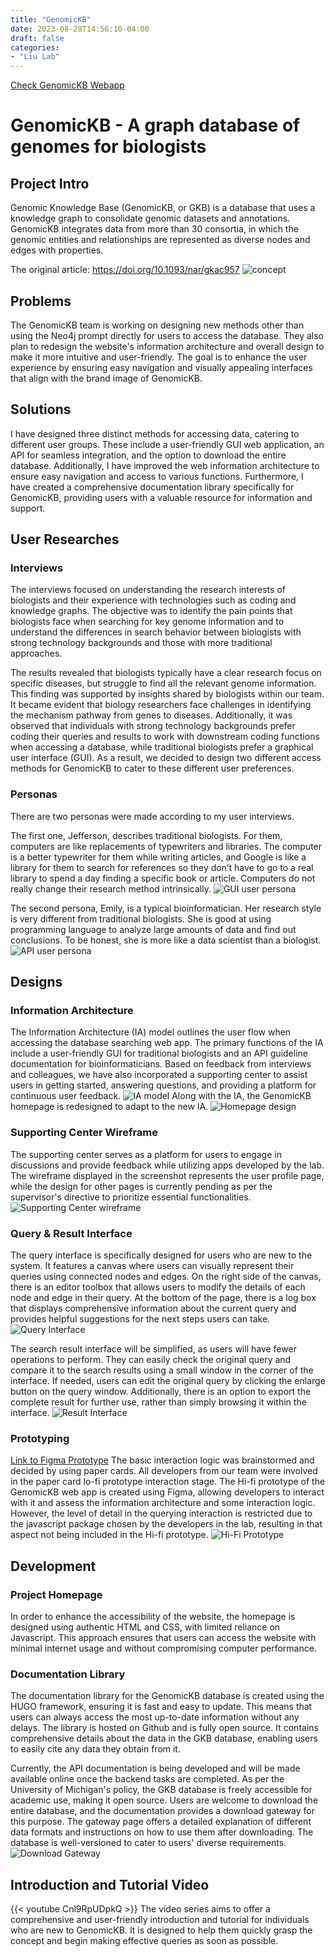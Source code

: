 ```yaml
---
title: "GenomicKB"
date: 2023-08-28T14:56:10-04:00
draft: false
categories: 
- "Liu Lab"
---
```

[Check GenomicKB Webapp](https://gkb.dcmb.med.umich.edu/)

# GenomicKB - A graph database of genomes for biologists
## Project Intro
Genomic Knowledge Base (GenomicKB, or GKB) is a database that uses a knowledge graph to consolidate genomic datasets and annotations. GenomicKB integrates data from more than 30 consortia, in which the genomic entities and relationships are represented as diverse nodes and edges with properties.

The original article: https://doi.org/10.1093/nar/gkac957
![concept](img/articles/gkb/concept.png)
## Problems
The GenomicKB team is working on designing new methods other than using the  Neo4j prompt directly for users to access the database. They also plan to redesign the website's information architecture and overall design to make it more intuitive and user-friendly. The goal is to enhance the user experience by ensuring easy navigation and visually appealing interfaces that align with the brand image of GenomicKB.
## Solutions
I have designed three distinct methods for accessing data, catering to different user groups. These include a user-friendly GUI web application, an API for seamless integration, and the option to download the entire database. Additionally, I have improved the web information architecture to ensure easy navigation and access to various functions. Furthermore, I have created a comprehensive documentation library specifically for GenomicKB, providing users with a valuable resource for information and support.

## User Researches
### Interviews
The interviews focused on understanding the research interests of biologists and their experience with technologies such as coding and knowledge graphs. The objective was to identify the pain points that biologists face when searching for key genome information and to understand the differences in search behavior between biologists with strong technology backgrounds and those with more traditional approaches. 

The results revealed that biologists typically have a clear research focus on specific diseases, but struggle to find all the relevant genome information. This finding was supported by insights shared by biologists within our team. It became evident that biology researchers face challenges in identifying the mechanism pathway from genes to diseases. Additionally, it was observed that individuals with strong technology backgrounds prefer coding their queries and results to work with downstream coding functions when accessing a database, while traditional biologists prefer a graphical user interface (GUI). As a result, we decided to design two different access methods for GenomicKB to cater to these different user preferences. 
### Personas
There are two personas were made according to my user interviews. 

The first one, Jefferson, describes traditional biologists. For them, computers are like replacements of typewriters and libraries. The computer is a better typewriter for them while writing articles, and Google is like a library for them to search for references so they don’t have to go to a real library to spend a day finding a specific book or article. Computers do not really change their research method intrinsically.
![GUI user persona](img/articles/gkb/gui-persona.png)

The second persona, Emily, is a typical bioinformatician. Her research style is very different from traditional biologists. She is good at using programming language to analyze large amounts of data and find out conclusions. To be honest, she is more like a data scientist than a biologist.
![API user persona](img/articles/gkb/api-persona.png)

## Designs
### Information Architecture
The Information Architecture (IA) model outlines the user flow when accessing the database searching web app. The primary functions of the IA include a user-friendly GUI for traditional biologists and an API guideline documentation for bioinformaticians. Based on feedback from interviews and colleagues, we have also incorporated a supporting center to assist users in getting started, answering questions, and providing a platform for continuous user feedback.
![IA model](img/articles/gkb/ia-model.png)
Along with the IA, the GenomicKB homepage is redesigned to adapt to the new IA.
![Homepage design](img/articles/gkb/gkb-home.png)

### Supporting Center Wireframe
The supporting center serves as a platform for users to engage in discussions and provide feedback while utilizing apps developed by the lab. The wireframe displayed in the screenshot represents the user profile page, while the design for other pages is currently pending as per the supervisor's directive to prioritize essential functionalities.
![Supporting Center wireframe](img/articles/gkb/supporting-center.png)

### Query & Result Interface
The query interface is specifically designed for users who are new to the system. It features a canvas where users can visually represent their queries using connected nodes and edges. On the right side of the canvas, there is an editor toolbox that allows users to modify the details of each node and edge in their query. At the bottom of the page, there is a log box that displays comprehensive information about the current query and provides helpful suggestions for the next steps users can take.
![Query Interface](img/articles/gkb/query-interface.png)

The search result interface will be simplified, as users will have fewer operations to perform. They can easily check the original query and compare it to the search results using a small window in the corner of the interface. If needed, users can edit the original query by clicking the enlarge button on the query window. Additionally, there is an option to export the complete result for further use, rather than simply browsing it within the interface.
![Result Interface](img/articles/gkb/result-interface.png)

### Prototyping
[Link to Figma Prototype](https://www.figma.com/file/AT4GkQSRRHu2LnCdJ9W6ka/GKB-webapp?type=design&node-id=0%3A1&mode=design&t=nbetH6OlKRU6f6uO-1)
The basic interaction logic was brainstormed and decided by using paper cards. All developers from our team were involved in the paper card lo-fi prototype interaction stage. The Hi-fi prototype of the GenomicKB web app is created using Figma, allowing developers to interact with it and assess the information architecture and some interaction logic. However, the level of detail in the querying interaction is restricted due to the javascript package chosen by the developers in the lab, resulting in that aspect not being included in the Hi-fi prototype.
![Hi-Fi Prototype](img/articles/gkb/hifi-prototype.png)

## Development 
### Project Homepage
In order to enhance the accessibility of the website, the homepage is designed using authentic HTML and CSS, with limited reliance on Javascript. This approach ensures that users can access the website with minimal internet usage and without compromising computer performance.
### Documentation Library
The documentation library for the GenomicKB database is created using the HUGO framework, ensuring it is fast and easy to update. This means that users can always access the most up-to-date information without any delays. The library is hosted on Github and is fully open source. It contains comprehensive details about the data in the GKB database, enabling users to easily cite any data they obtain from it.

Currently, the API documentation is being developed and will be made available online once the backend tasks are completed. As per the University of Michigan's policy, the GKB database is freely accessible for academic use, making it open source. Users are welcome to download the entire database, and the documentation provides a download gateway for this purpose. The gateway page offers a detailed explanation of different data formats and instructions on how to use them after downloading. The database is well-versioned to cater to users' diverse requirements.
![Download Gateway](img/articles/gkb/download-gateway.png)


## Introduction and Tutorial Video
{{< youtube Cnl9RpUDpkQ >}}
The video series aims to offer a comprehensive and user-friendly introduction and tutorial for individuals who are new to GenomicKB. It is designed to help them quickly grasp the concept and begin making effective queries as soon as possible.


